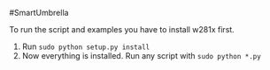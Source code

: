 #SmartUmbrella

To run the script and examples you have to install w281x first.

1. Run `sudo python setup.py install`
2. Now everything is installed. Run any script with `sudo python *.py`
